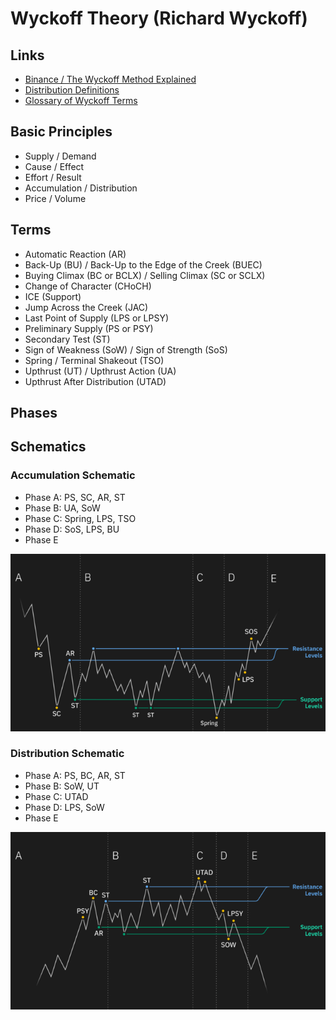 # Wyckoff Theory (Richard Wyckoff)

<!--
https://www.youtube.com/watch?v=neob-_JN-oc&list=PL3ArWpKMYv1KmHa0aZ743rysYvsNnUvzb

https://www.amazon.com.br/Metodologia-Wyckoff-Profundidade-l%C3%B3gicamente-financeiros-ebook/dp/B08174CLQJ
-->

## Links

- [Binance / The Wyckoff Method Explained](https://academy.binance.com/en/articles/the-wyckoff-method-explained)
- [Distribution Definitions](https://stockcharts.com/articles/wyckoff/2015/09/distribution-definitions.html)
- [Glossary of Wyckoff Terms](http://www.sonic.net/~weasel/wyckoff2.html)

## Basic Principles

- Supply / Demand
- Cause / Effect
- Effort / Result
- Accumulation / Distribution
- Price / Volume

## Terms

- Automatic Reaction (AR)
- Back-Up (BU) / Back-Up to the Edge of the Creek (BUEC)
- Buying Climax (BC or BCLX) / Selling Climax (SC or SCLX)
- Change of Character (CHoCH)
- ICE (Support)
- Jump Across the Creek (JAC)
- Last Point of Supply (LPS or LPSY)
- Preliminary Supply (PS or PSY)
- Secondary Test (ST)
- Sign of Weakness (SoW) / Sign of Strength (SoS)
- Spring / Terminal Shakeout (TSO)
- Upthrust (UT) / Upthrust Action (UA)
- Upthrust After Distribution (UTAD)

## Phases

## Schematics

### Accumulation Schematic

- Phase A: PS, SC, AR, ST
- Phase B: UA, SoW
- Phase C: Spring, LPS, TSO
- Phase D: SoS, LPS, BU
- Phase E

![Accumulation Schematic](/assets/images/trading/wyckoff-accumulation.png)

### Distribution Schematic

- Phase A: PS, BC, AR, ST
- Phase B: SoW, UT
- Phase C: UTAD
- Phase D: LPS, SoW
- Phase E

![Distribution Schematic](/assets/images/trading/wyckoff-distribution.png)
